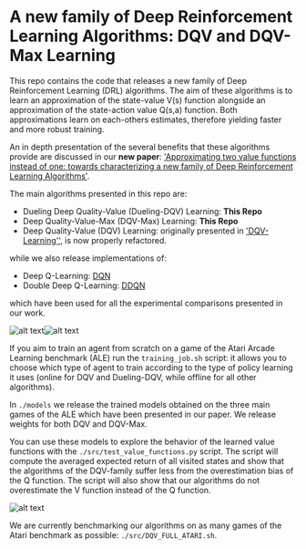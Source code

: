 # A new family of Deep Reinforcement Learning Algorithms: DQV and DQV-Max Learning
  
  This repo contains the code that releases a new family of Deep Reinforcement Learning (DRL) algorithms.
  The aim of these algorithms is to learn an approximation of the state-value V(s) function alongside an approximation of
  the state-action value Q(s,a) function. Both approximations learn on each-others estimates, therefore 
  yielding faster and more robust training.
  
  An in depth presentation of the several benefits that these algorithms provide are discussed in our **new paper**: 
  ['Approximating  two value functions instead of one: towards characterizing a new family of Deep Reinforcement 
  Learning Algorithms'](https://arxiv.org/submit/2825529/view). 
   
  The main algorithms presented in this repo are:
  
   * Dueling Deep Quality-Value (Dueling-DQV) Learning: **This Repo** 
   * Deep Quality-Value-Max (DQV-Max) Learning: **This Repo**
   * Deep Quality-Value (DQV) Learning: originally presented in ['DQV-Learning''](https://github.com/paintception/Deep-Quality-Value-DQV-Learning-),
    is now properly refactored.
   
   while we also release implementations of:
   
   * Deep Q-Learning: [DQN](https://arxiv.org/abs/1312.5602)
   * Double Deep Q-Learning: [DDQN](https://arxiv.org/abs/1509.06461) 
   
   which have been used for all the experimental comparisons presented in our work.
      
  ![alt text](https://github.com/paintception/Deep-Quality-Value-Family-/blob/master/figures/dqv_max_pong.jpg)![alt text](https://github.com/paintception/Deep-Quality-Value-Family-/blob/master/figures/dqv_max_enduro.jpg)
   
   If you aim to train an agent from scratch on a game of the Atari Arcade Learning benchmark (ALE) run the 
   `training_job.sh` script: it allows you to choose which type of agent to train according to the type of policy 
   learning it uses (online for DQV and Dueling-DQV, while offline for all other algorithms).
   
   In `./models` we release the trained models obtained on  the three main games of the ALE which 
   have been presented in our paper. We release weights for both DQV and DQV-Max. 
   
   You can use these models to explore the behavior of the learned value functions with the `./src/test_value_functions.py`
   script. The script will compute the averaged expected return of all visited states and show that the algorithms of the
   DQV-family suffer less from the overestimation bias of the Q function. The script will
   also show that our algorithms do not overestimate the V function instead of the Q function.
   
   ![alt text](https://github.com/paintception/Deep-Quality-Value-Family-/blob/master/figures/DQV-Max_estimates.jpg)
   
   We are currently benchmarking our algorithms on as many games of the Atari benchmark as possible: `./src/DQV_FULL_ATARI.sh`.